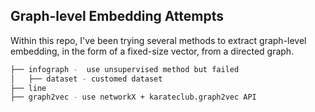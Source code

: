 ## Graph-level Embedding Attempts
Within this repo, I've been trying several methods to extract graph-level embedding, in the form of a fixed-size vector, from a directed graph.

```bash
├── infograph -  use unsupervised method but failed
│   ├── dataset - customed dataset
├── line
├── graph2vec - use networkX + karateclub.graph2vec API
```
